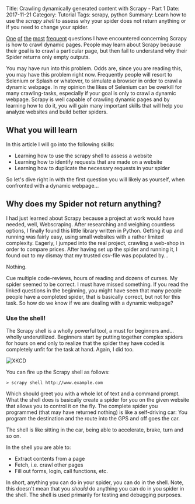 Title: Crawling dynamically generated content with Scrapy - Part 1
Date: 2017-11-21
Category: Tutorial
Tags: scrapy, python
Summary: Learn how to use the *scrapy shell* to assess why your spider does not return anything or if you need to change your spider.

[One](https://stackoverflow.com/questions/33185651/python-scrapy-for-dynamic-content) [of](https://stackoverflow.com/questions/27525142/selenium-ajax-dynamic-pagination-base-spider) [the](https://stackoverflow.com/questions/44110505/no-data-after-scraping-a-website) [most](https://stackoverflow.com/questions/41165599/how-to-get-the-href-and-associated-information-using-scrapy) [frequent](https://www.reddit.com/r/learnpython/comments/6ij1qa/trying_to_get_a_url_using_bs4_but_source_code_is/) questions I have encountered concerning Scrapy is how to crawl dynamic pages. People may learn about Scrapy because their goal is to crawl a particular page, but then fail to understand why their Spider returns only empty outputs. 

You may have run into this problem. Odds are, since you are reading this, you may have this problem right now.
Frequently people will resort to Selenium or Splash or whatever, to simulate a browser in order to crawl a dynamic webpage. In my opinion the likes of Selenium can be overkill for many crawling-tasks, especially if your goal is only to crawl a dynamic webpage. Scrapy is well capable of crawling dynamic pages and by learning how to do it, you will gain many important skills that will help you analyze websites and build better spiders. 

## What you will learn

In this article I will go into the following skills:

* Learning how to use the scrapy shell to assess a website
* Learning how to identify requests that are made on a website
* Learning how to duplicate the necessary requests in your spider

So let's dive right in with the first question you will likely as yourself, when confronted with a dynamic webpage...

## Why does my Spider not return anything? 

I had just learned about Scrapy because a project at work would have needed, well, Webscraping. After researching and weighing countless options, I finally found this little library written in Python. Getting it up and running was fairly easy, using small websites with a rather limited complexity. Eagerly, I jumped into the real project, crawling a web-shop in order to compare prices. After having set up the spider and running it, I found out to my dismay that my trusted csv-file was populated by... 

Nothing. 

Cue multiple code-reviews, hours of reading and dozens of curses. My spider seemed to be correct. I must have missed something. If you read the linked questions in the beginning, you might have seen that many people people have a completed spider, that is basically correct, but not for this task. So how do we know if we are dealing with a dynamic webpage? 

### Use the shell!

The Scrapy shell is a wholly powerful tool, a must for beginners and... wholly underutilized. Beginners start by putting together complex spiders for hours on end only to realize that the spider they have coded is completely unfit for the task at hand. Again, I did too. 

![XKCD]({filename}/images/automation.png)

You can fire up the Scrapy shell as follows:

    > scrapy shell http://www.example.com

Which should greet you with a whole lot of text and a command prompt. What the shell does is basically create a spider for you on the given website that allows you to control it on the fly. The complete spider you programmed (that may have returned nothing) is like a self-driving car: You program the destination and the route into the GPS and off goes the car. 

The shell is like sitting in the car, being able to accelerate, brake, turn and so on. 

In the shell you are able to: 

* Extract contents from a page
* Fetch, i.e. crawl other pages
* Fill out forms, login, call functions, etc.

In short, anything you can do in your spider, you can do in the shell. Note, this doesn't mean that you *should* do anything you can do in you spider in the shell. The shell is used primarily for testing and debugging purposes. 


